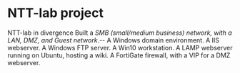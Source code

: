 # NTT-lab project
NTT-lab in divergence
Built a *SMB (small/medium business) network, with a LAN, DMZ, and Guest network*.--
A Windows domain environment.
A IIS webserver.
A Windows FTP server.
A Win10 workstation.
A LAMP webserver running on Ubuntu, hosting a wiki.
A FortiGate firewall, with a VIP for a DMZ webserver.
